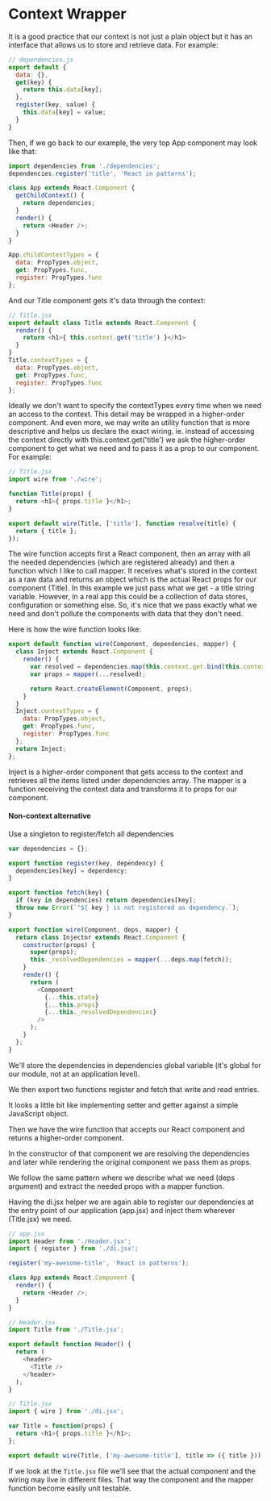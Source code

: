 # Context Wrapper
It is a good practice that our context is not just a plain object but it has an interface that allows us to store and retrieve data. For example:

```javascript
// dependencies.js
export default {
  data: {},
  get(key) {
    return this.data[key];
  },
  register(key, value) {
    this.data[key] = value;
  }
}
```
Then, if we go back to our example, the very top App component may look like that:
```javascript
import dependencies from './dependencies';
dependencies.register('title', 'React in patterns');

class App extends React.Component {
  getChildContext() {
    return dependencies;
  }
  render() {
    return <Header />;
  }
}

App.childContextTypes = {
  data: PropTypes.object,
  get: PropTypes.func,
  register: PropTypes.func
};
```
And our Title component gets it's data through the context:
```javascript
// Title.jsx
export default class Title extends React.Component {
  render() {
    return <h1>{ this.context.get('title') }</h1>
  }
}
Title.contextTypes = {
  data: PropTypes.object,
  get: PropTypes.func,
  register: PropTypes.func
};
```
Ideally we don't want to specify the contextTypes every time when we need an access to the context.
This detail may be wrapped in a higher-order component.
And even more, we may write an utility function that is more descriptive and helps us declare the exact wiring.
ie. instead of accessing the context directly with this.context.get('title') we ask the higher-order component to
get what we need and to pass it as a prop to our component.
For example:
```javascript
// Title.jsx
import wire from './wire';

function Title(props) {
  return <h1>{ props.title }</h1>;
}

export default wire(Title, ['title'], function resolve(title) {
  return { title };
});
```
The wire function accepts first a React component, then an array with all the needed dependencies
(which are registered already) and then a function which I like to call mapper.
It receives what's stored in the context as a raw data and returns an object which is the actual
React props for our component (Title). In this example we just pass what we get - a title string variable.
However, in a real app this could be a collection of data stores, configuration or something else.
So, it's nice that we pass exactly what we need and don't pollute the components with data that they don't need.

Here is how the wire function looks like:
```javascript
export default function wire(Component, dependencies, mapper) {
  class Inject extends React.Component {
    render() {
      var resolved = dependencies.map(this.context.get.bind(this.context));
      var props = mapper(...resolved);

      return React.createElement(Component, props);
    }
  }
  Inject.contextTypes = {
    data: PropTypes.object,
    get: PropTypes.func,
    register: PropTypes.func
  };
  return Inject;
};
```
Inject is a higher-order component that gets access to the context and retrieves all the items listed under dependencies array.
The mapper is a function receiving the context data and transforms it to props for our component.

#### Non-context alternative
Use a singleton to register/fetch all dependencies
```javascript
var dependencies = {};

export function register(key, dependency) {
  dependencies[key] = dependency;
}

export function fetch(key) {
  if (key in dependencies) return dependencies[key];
  throw new Error(`"${ key } is not registered as dependency.`);
}

export function wire(Component, deps, mapper) {
  return class Injector extends React.Component {
    constructor(props) {
      super(props);
      this._resolvedDependencies = mapper(...deps.map(fetch));
    }
    render() {
      return (
        <Component
          {...this.state}
          {...this.props}
          {...this._resolvedDependencies}
        />
      );
    }
  };
}
```

We'll store the dependencies in dependencies global variable (it's global for our module, not at an application level).

We then export two functions register and fetch that write and read entries.

It looks a little bit like implementing setter and getter against a simple JavaScript object.

Then we have the wire function that accepts our React component and returns a higher-order component.

In the constructor of that component we are resolving the dependencies and later while rendering the original component we pass them as props.

We follow the same pattern where we describe what we need (deps argument) and extract the needed props with a mapper function.

Having the di.jsx helper we are again able to register our dependencies at the entry point of our application (app.jsx) and inject them wherever (Title.jsx) we need.

```javascript
// app.jsx
import Header from './Header.jsx';
import { register } from './di.jsx';

register('my-awesome-title', 'React in patterns');

class App extends React.Component {
  render() {
    return <Header />;
  }
}
```
```javascript
// Header.jsx
import Title from './Title.jsx';

export default function Header() {
  return (
    <header>
      <Title />
    </header>
  );
}
```
```javascript
// Title.jsx
import { wire } from './di.jsx';

var Title = function(props) {
  return <h1>{ props.title }</h1>;
};

export default wire(Title, ['my-awesome-title'], title => ({ title }));
```
If we look at the `Title.jsx` file we'll see that the actual component and the wiring may live in different files.
That way the component and the mapper function become easily unit testable.
